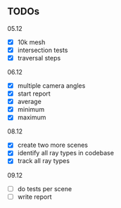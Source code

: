 ## TODOs

05.12
- [x] 10k mesh
- [x] intersection tests
- [x] traversal steps

06.12
- [x] multiple camera angles
- [x] start report
- [x] average
- [x] minimum
- [x] maximum

08.12
- [x] create two more scenes
- [x] identify all ray types in codebase
- [x] track all ray types

09.12
- [ ] do tests per scene
- [ ] write report